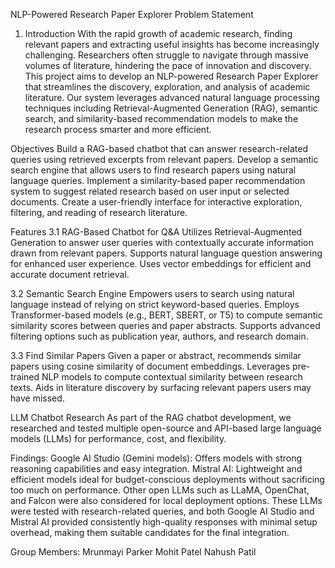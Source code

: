 NLP-Powered Research Paper Explorer
Problem Statement

1. Introduction
With the rapid growth of academic research, finding relevant papers and extracting useful insights has become increasingly challenging. Researchers often struggle to navigate through massive volumes of literature, hindering the pace of innovation and discovery.
This project aims to develop an NLP-powered Research Paper Explorer that streamlines the discovery, exploration, and analysis of academic literature. Our system leverages advanced natural language processing techniques including Retrieval-Augmented Generation (RAG), semantic search, and similarity-based recommendation models to make the research process smarter and more efficient.

Objectives
Build a RAG-based chatbot that can answer research-related queries using retrieved excerpts from relevant papers.
Develop a semantic search engine that allows users to find research papers using natural language queries.
Implement a similarity-based paper recommendation system to suggest related research based on user input or selected documents.
Create a user-friendly interface for interactive exploration, filtering, and reading of research literature.

Features
3.1 RAG-Based Chatbot for Q&A
Utilizes Retrieval-Augmented Generation to answer user queries with contextually accurate information drawn from relevant papers.
Supports natural language question answering for enhanced user experience.
Uses vector embeddings for efficient and accurate document retrieval.

3.2 Semantic Search Engine
Empowers users to search using natural language instead of relying on strict keyword-based queries.
Employs Transformer-based models (e.g., BERT, SBERT, or T5) to compute semantic similarity scores between queries and paper abstracts.
Supports advanced filtering options such as publication year, authors, and research domain.

3.3 Find Similar Papers
Given a paper or abstract, recommends similar papers using cosine similarity of document embeddings.
Leverages pre-trained NLP models to compute contextual similarity between research texts.
Aids in literature discovery by surfacing relevant papers users may have missed.

LLM Chatbot Research
As part of the RAG chatbot development, we researched and tested multiple open-source and API-based large language models (LLMs) for performance, cost, and flexibility.

Findings:
Google AI Studio (Gemini models): Offers models with strong reasoning capabilities and easy integration.
Mistral AI: Lightweight and efficient models ideal for budget-conscious deployments without sacrificing too much on performance.
Other open LLMs such as LLaMA, OpenChat, and Falcon were also considered for local deployment options. 
These LLMs were tested with research-related queries, and both Google AI Studio and Mistral AI provided consistently high-quality responses with minimal setup overhead, making them suitable candidates for the final integration.

Group Members:
Mrunmayi Parker
Mohit Patel
Nahush Patil










